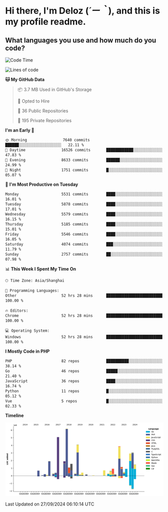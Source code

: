 # **Hi there, I'm Deloz (*´ー｀*), and this is my profile readme.**

## **What languages you use and how much do you code?**

<!--START_SECTION:waka-->
![Code Time](http://img.shields.io/badge/Code%20Time-4%2C730%20hrs%2017%20mins-blue)

![Lines of code](https://img.shields.io/badge/From%20Hello%20World%20I%27ve%20Written-40.9%20million%20lines%20of%20code-blue)

**🐱 My GitHub Data** 

> 📦 3.7 MB Used in GitHub's Storage 
 > 
> 💼 Opted to Hire
 > 
> 📜 36 Public Repositories 
 > 
> 🔑 195 Private Repositories 
 > 
**I'm an Early 🐤** 

```text
🌞 Morning                7640 commits        ██████░░░░░░░░░░░░░░░░░░░   22.11 % 
🌆 Daytime                16526 commits       ████████████░░░░░░░░░░░░░   47.83 % 
🌃 Evening                8633 commits        ██████░░░░░░░░░░░░░░░░░░░   24.99 % 
🌙 Night                  1751 commits        █░░░░░░░░░░░░░░░░░░░░░░░░   05.07 % 
```
📅 **I'm Most Productive on Tuesday** 

```text
Monday                   5531 commits        ████░░░░░░░░░░░░░░░░░░░░░   16.01 % 
Tuesday                  5878 commits        ████░░░░░░░░░░░░░░░░░░░░░   17.01 % 
Wednesday                5579 commits        ████░░░░░░░░░░░░░░░░░░░░░   16.15 % 
Thursday                 5185 commits        ████░░░░░░░░░░░░░░░░░░░░░   15.01 % 
Friday                   5546 commits        ████░░░░░░░░░░░░░░░░░░░░░   16.05 % 
Saturday                 4074 commits        ███░░░░░░░░░░░░░░░░░░░░░░   11.79 % 
Sunday                   2757 commits        ██░░░░░░░░░░░░░░░░░░░░░░░   07.98 % 
```


📊 **This Week I Spent My Time On** 

```text
🕑︎ Time Zone: Asia/Shanghai

💬 Programming Languages: 
Other                    52 hrs 28 mins      █████████████████████████   100.00 % 

🔥 Editors: 
Chrome                   52 hrs 28 mins      █████████████████████████   100.00 % 

💻 Operating System: 
Windows                  52 hrs 28 mins      █████████████████████████   100.00 % 
```

**I Mostly Code in PHP** 

```text
PHP                      82 repos            ██████████░░░░░░░░░░░░░░░   38.14 % 
Go                       46 repos            █████░░░░░░░░░░░░░░░░░░░░   21.40 % 
JavaScript               36 repos            ████░░░░░░░░░░░░░░░░░░░░░   16.74 % 
Python                   11 repos            █░░░░░░░░░░░░░░░░░░░░░░░░   05.12 % 
Vue                      5 repos             █░░░░░░░░░░░░░░░░░░░░░░░░   02.33 % 
```



**Timeline**

![Lines of Code chart](https://raw.githubusercontent.com/deloz/deloz/main/assets/bar_graph.png)


 Last Updated on 27/09/2024 06:10:14 UTC
<!--END_SECTION:waka-->
